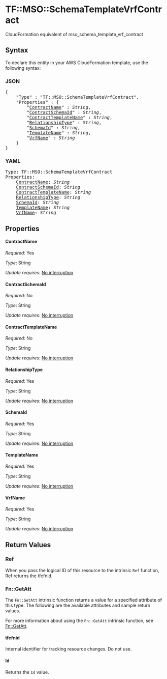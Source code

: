 # TF::MSO::SchemaTemplateVrfContract

CloudFormation equivalent of mso_schema_template_vrf_contract

## Syntax

To declare this entity in your AWS CloudFormation template, use the following syntax:

### JSON

<pre>
{
    "Type" : "TF::MSO::SchemaTemplateVrfContract",
    "Properties" : {
        "<a href="#contractname" title="ContractName">ContractName</a>" : <i>String</i>,
        "<a href="#contractschemaid" title="ContractSchemaId">ContractSchemaId</a>" : <i>String</i>,
        "<a href="#contracttemplatename" title="ContractTemplateName">ContractTemplateName</a>" : <i>String</i>,
        "<a href="#relationshiptype" title="RelationshipType">RelationshipType</a>" : <i>String</i>,
        "<a href="#schemaid" title="SchemaId">SchemaId</a>" : <i>String</i>,
        "<a href="#templatename" title="TemplateName">TemplateName</a>" : <i>String</i>,
        "<a href="#vrfname" title="VrfName">VrfName</a>" : <i>String</i>
    }
}
</pre>

### YAML

<pre>
Type: TF::MSO::SchemaTemplateVrfContract
Properties:
    <a href="#contractname" title="ContractName">ContractName</a>: <i>String</i>
    <a href="#contractschemaid" title="ContractSchemaId">ContractSchemaId</a>: <i>String</i>
    <a href="#contracttemplatename" title="ContractTemplateName">ContractTemplateName</a>: <i>String</i>
    <a href="#relationshiptype" title="RelationshipType">RelationshipType</a>: <i>String</i>
    <a href="#schemaid" title="SchemaId">SchemaId</a>: <i>String</i>
    <a href="#templatename" title="TemplateName">TemplateName</a>: <i>String</i>
    <a href="#vrfname" title="VrfName">VrfName</a>: <i>String</i>
</pre>

## Properties

#### ContractName

_Required_: Yes

_Type_: String

_Update requires_: [No interruption](https://docs.aws.amazon.com/AWSCloudFormation/latest/UserGuide/using-cfn-updating-stacks-update-behaviors.html#update-no-interrupt)

#### ContractSchemaId

_Required_: No

_Type_: String

_Update requires_: [No interruption](https://docs.aws.amazon.com/AWSCloudFormation/latest/UserGuide/using-cfn-updating-stacks-update-behaviors.html#update-no-interrupt)

#### ContractTemplateName

_Required_: No

_Type_: String

_Update requires_: [No interruption](https://docs.aws.amazon.com/AWSCloudFormation/latest/UserGuide/using-cfn-updating-stacks-update-behaviors.html#update-no-interrupt)

#### RelationshipType

_Required_: Yes

_Type_: String

_Update requires_: [No interruption](https://docs.aws.amazon.com/AWSCloudFormation/latest/UserGuide/using-cfn-updating-stacks-update-behaviors.html#update-no-interrupt)

#### SchemaId

_Required_: Yes

_Type_: String

_Update requires_: [No interruption](https://docs.aws.amazon.com/AWSCloudFormation/latest/UserGuide/using-cfn-updating-stacks-update-behaviors.html#update-no-interrupt)

#### TemplateName

_Required_: Yes

_Type_: String

_Update requires_: [No interruption](https://docs.aws.amazon.com/AWSCloudFormation/latest/UserGuide/using-cfn-updating-stacks-update-behaviors.html#update-no-interrupt)

#### VrfName

_Required_: Yes

_Type_: String

_Update requires_: [No interruption](https://docs.aws.amazon.com/AWSCloudFormation/latest/UserGuide/using-cfn-updating-stacks-update-behaviors.html#update-no-interrupt)

## Return Values

### Ref

When you pass the logical ID of this resource to the intrinsic `Ref` function, Ref returns the tfcfnid.

### Fn::GetAtt

The `Fn::GetAtt` intrinsic function returns a value for a specified attribute of this type. The following are the available attributes and sample return values.

For more information about using the `Fn::GetAtt` intrinsic function, see [Fn::GetAtt](https://docs.aws.amazon.com/AWSCloudFormation/latest/UserGuide/intrinsic-function-reference-getatt.html).

#### tfcfnid

Internal identifier for tracking resource changes. Do not use.

#### Id

Returns the <code>Id</code> value.

